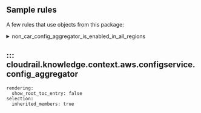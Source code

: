 ## Sample rules
A few rules that use objects from this package:

<details>
<summary>non_car_config_aggregator_is_enabled_in_all_regions</summary>

```python
--8<--
cloudrail/knowledge/rules/aws/non_context_aware/ensure_config_aggregator_enabled_all_regions_rule.py
--8<--
```
</details>

## ::: cloudrail.knowledge.context.aws.configservice.config_aggregator
    rendering:
      show_root_toc_entry: false
    selection:
      inherited_members: true
